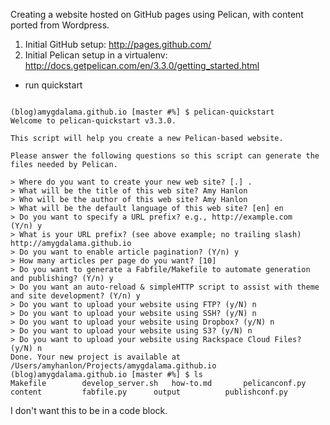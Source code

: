 Creating a website hosted on GitHub pages using Pelican, with content ported from Wordpress.

1. Initial GitHub setup: http://pages.github.com/
2. Initial Pelican setup in a virtualenv: http://docs.getpelican.com/en/3.3.0/getting_started.html
  * run quickstart  
```

(blog)amygdalama.github.io [master #%] $ pelican-quickstart  
Welcome to pelican-quickstart v3.3.0.  

This script will help you create a new Pelican-based website.  

Please answer the following questions so this script can generate the files needed by Pelican.  

> Where do you want to create your new web site? [.] .  
> What will be the title of this web site? Amy Hanlon  
> Who will be the author of this web site? Amy Hanlon  
> What will be the default language of this web site? [en] en  
> Do you want to specify a URL prefix? e.g., http://example.com   (Y/n) y  
> What is your URL prefix? (see above example; no trailing slash) http://amygdalama.github.io  
> Do you want to enable article pagination? (Y/n) y  
> How many articles per page do you want? [10]  
> Do you want to generate a Fabfile/Makefile to automate generation and publishing? (Y/n) y  
> Do you want an auto-reload & simpleHTTP script to assist with theme and site development? (Y/n) y  
> Do you want to upload your website using FTP? (y/N) n  
> Do you want to upload your website using SSH? (y/N) n  
> Do you want to upload your website using Dropbox? (y/N) n  
> Do you want to upload your website using S3? (y/N) n  
> Do you want to upload your website using Rackspace Cloud Files? (y/N) n  
Done. Your new project is available at /Users/amyhanlon/Projects/amygdalama.github.io  
(blog)amygdalama.github.io [master #%] $ ls  
Makefile		develop_server.sh	how-to.md		pelicanconf.py  
content			fabfile.py		output			publishconf.py
```
I don't want this to be in a code block.